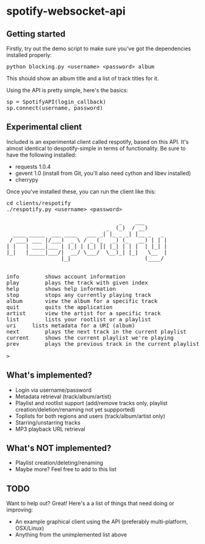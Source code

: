 spotify-websocket-api
=====================

Getting started
---------------

Firstly, try out the demo script to make sure you've got the dependencies installed properly:

<pre>
python blocking.py &lt;username&gt; &lt;password&gt; album
</pre>

This should show an album title and a list of track titles for it.

Using the API is pretty simple, here's the basics:

<pre>
sp = SpotifyAPI(login_callback)
sp.connect(username, password)
</pre>

Experimental client
-------------------

Included is an experimental client called respotify, based on this API. It's almost identical to
despotify-simple in terms of functionality. Be sure to have the following installed:

* requests 1.0.4
* gevent 1.0 (install from Git, you'll also need cython and libev installed)
* cherrypy

Once you've installed these, you can run the client like this:

<pre>
cd clients/respotify
./respotify.py &lt;username&gt; &lt;password&gt;

                                   _    ___       
                               _  (_)  / __)      
  ____ _____  ___ ____   ___ _| |_ _ _| |__ _   _ 
 / ___) ___ |/___)  _ \ / _ (_   _) (_   __) | | |
| |   | ____|___ | |_| | |_| || |_| | | |  | |_| |
|_|   |_____|___/|  __/ \___/  \__)_| |_|   \__  |
                 |_|                       (____/ 

	
info		shows account information
play		plays the track with given index
help		shows help information
stop		stops any currently playing track
album		view the album for a specific track
quit		quits the application
artist		view the artist for a specific track
list		lists your rootlist or a playlist
uri		lists metadata for a URI (album)
next		plays the next track in the current playlist
current		shows the current playlist we're playing
prev		plays the previous track in the current playlist

>
</pre>

What's implemented?
-------------------

* Login via username/password
* Metadata retrieval (track/album/artist)
* Playlist and rootlist support (add/remove tracks only, playlist creation/deletion/renaming not yet suppported)
* Toplists for both regions and users (track/album/artist only)
* Starring/unstarring tracks
* MP3 playback URL retrieval

What's NOT implemented?
-----------------------
* Playlist creation/deleting/renaming
* Maybe more? Feel free to add to this list

TODO
----

Want to help out? Great! Here's a a list of things that need doing or improving:

* An example graphical client using the API (preferably multi-platform, OSX/Linux)
* Anything from the unimplemented list above
